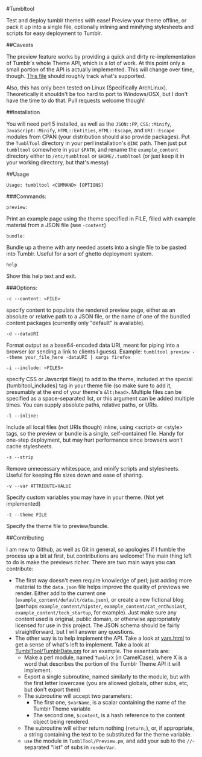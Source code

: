 #Tumbltool

Test and deploy tumblr themes with ease! Preview your theme offline, or pack it up into a single file, optionally inlining and minifying stylesheets and scripts for easy deployment to Tumblr.

##Caveats

The preview feature works by providing a quick and dirty re-implementation of Tumblr's whole Theme API, which is a lot of work. At this point only a small portion of the API is actually implemented. This will change over time, though. [This file](https://github.com/dn3s/tumbltool/blob/master/vars.html) should roughly track what's supported.

Also, this has only been tested on Linux (Specifically ArchLinux). Theoretically it shouldn't be too hard to port to Windows/OSX, but I don't have the time to do that. Pull requests welcome though!

##Installation

You will need perl 5 installed, as well as the `JSON::PP`, `CSS::Minify`, `JavaScript::Minify`, `HTML::Entities`, `HTML::Escape`, and `URI::Escape` modules from CPAN (your distribution should also provide packages). Put the `TumblTool` directory in your perl installation's `@INC` path. Then just put `tumbltool` somewhere in your `$PATH`, and rename the `example_content` directory either to `/etc/tumbltool` or `$HOME/.tumbltool` (or just keep it in your working directory, but that's messy)

##Usage

`Usage: tumbltool <COMMAND> [OPTIONS]`

###Commands:

`preview:`

Print an example page using the theme specified in FILE, filled with example material from a JSON file (see `-content`)

`bundle:`

Bundle up a theme with any needed assets into a single file to be pasted into Tumblr. Useful for a sort of ghetto deployment system.

`help`

Show this help text and exit.

###Options:

`-c --content: <FILE>`

specify content to populate the rendered preview page, either as an absolute or relative path to a JSON file, or the name of one of the bundled content packages (currently only "default" is available).

`-d --dataURI`

Format output as a base64-encoded data URI, meant for piping into a browser (or sending a link to clients I guess). Example: `tumbltool preview --theme your_file_here -dataURI | xargs firefox`

`-i --include: <FILES>`

specify CSS or Javscript file(s) to add to the theme, included at the special {tumbltool_includes} tag in your theme file (so make sure to add it, presumably at the end of your theme's `&lt;head>`. Multiple files can be specified as a space-separated list, or this argument can be added multiple times. You can supply absolute paths, relative paths, or URIs.

`-l --inline:`

Include all local files (not URIs though) inline, using &lt;script> or &lt;style> tags, so the preview or bundle is a single, self-contained file. Handy for one-step deployment, but may hurt performance since browsers won't cache stylesheets.

`-s --strip`

Remove unnecessary whitespace, and minify scripts and stylesheets. Useful for keeping file sizes down and ease of sharing.

`-v --var ATTRIBUTE=VALUE`

Specify custom variables you may have in your theme. (Not yet implemented)

`-t --theme FILE`

Specify the theme file to preview/bundle.

##Contributing

I am new to Github, as well as Git in general, so apologies if I fumble the process up a bit at first, but contributions are welcome! The main thing left to do is make the previews richer. There are two main ways you can contribute:

- The first way doesn't even require knowledge of perl; just adding more material to the `data.json` file helps improve the quality of previews we render. Either add to the current one (`example_content/default/data.json`), or create a new fictional blog (perhaps `example_content/hipster`, `example_content/cat_enthusiast`, `example_content/tech_startup`, for example). Just make sure any content used is original, public domain, or otherwise appropriately licensed for use in this project. The JSON schema should be fairly straightforward, but I will answer any questions.
- The other way is to help implement the API. Take a look at [vars.html](https://github.com/dn3s/tumbltool/blob/master/vars.html) to get a sense of what's left to implement. Take a look at [TumblTool/TumblrDate.pm](https://github.com/dn3s/tumbltool/blob/master/TumblTool/TumblrDate.pm) for an example. The essentials are:
	- Make a perl module, named `TumblrX` (in CamelCase), where X is a word that describes the portion of the Tumblr Theme API it will implement.
	- Export a single subroutine, named similarly to the module, but with the first letter lowercase (you are allowed globals, other subs, etc, but don't export them)
	- The subroutine will accept two parameters:
		- The first one, `$varName`, is a scalar containing the name of the Tumblr Theme variable
		- The second one, `$content`, is a hash reference to the content object being rendered.
	- The subroutine will either return nothing (`return;`), or, if appropriate, a string containing the text to be substituted for the theme variable.
	- `use` the module in `TumblTool/Preview.pm`, and add your sub to the `//`-separated "list" of subs in `renderVar`.
